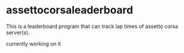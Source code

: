 # assettocorsaleaderboard

This is a leaderboard program that can track lap times of assetto corsa server(s).

currently working on it
